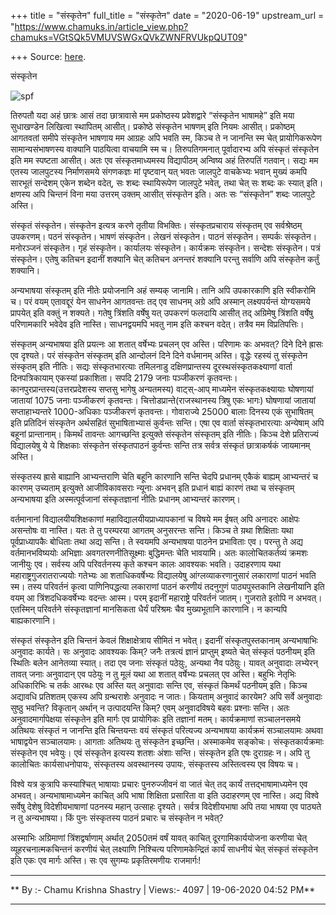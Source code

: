 +++
title = "संस्कृतेन"
full_title = "संस्कृतेन"
date = "2020-06-19"
upstream_url = "https://www.chamuks.in/article_view.php?chamuks=VGtSQk5VMUVSWGxQVkZWNFRVUkpQUT09"

+++
Source: [here](https://www.chamuks.in/article_view.php?chamuks=VGtSQk5VMUVSWGxQVkZWNFRVUkpQUT09).

संस्कृतेन 



![spf](article_img/CHAMU-1592565748jethat_.jpg)

तिरुपतौ यदा अहं छात्रः आसं तदा छात्रावासे मम प्रकोष्ठस्य प्रवेशद्वारे
“संस्कृतेन भाषामहे” इति मया सुधाखण्डेन लिखित्वा स्थापितम् आसीत्।
प्रकोष्ठे संस्कृतेन भाषणम् इति नियमः आसीत्। प्रकोष्ठम् आगतवतां समीपे
संस्कृतेन भाषणाय मम आग्रहः अपि भवति स्म, किञ्च ते न जानन्ति स्म चेत्
प्रायोगिकरूपेण सामान्यसंभाषणस्य वाक्यानि पाठयित्वा वाचयामि स्म च।
तिरुपतिगमनात् पूर्वादारभ्य अपि संस्कृतं संस्कृतेन इति मम स्पष्टता आसीत्।
अतः एव संस्कृतमाध्यमस्य विद्यापीठम् अन्विष्य अहं तिरुपतिं गतवान्। सद्यः
मम एतस्य जालपुटस्य निर्माणसमये संगणकज्ञः मां पृष्टवान् यत् भवतः जालपुटे
वाचकेभ्यः भवान् मुख्यं कमपि सारभूतं सन्देशम् एकेन शब्देन वदेत्, सः शब्दः
स्थायिरूपेण जालपुटे भवेत्, तथा चेत् सः शब्दः कः स्यात् इति। क्षणस्य अपि
चिन्तनं विना मया उत्तरम् उक्तम् आसीत् संस्कृतेन इति। अतः सः “संस्कृतेन”
शब्दः जालपुटे अस्ति।  
  
संस्कृतं संस्कृतेन। संस्कृतेन इत्यत्र करणे तृतीया विभक्तिः।
संस्कृतप्रचाराय संस्कृतम् एव सर्वश्रेष्ठम् उपकरणम्। पठनं संस्कृतेन।
भाषणं संस्कृतेन। लेखनं संस्कृतेन। पाठनं संस्कृतेन। सम्पर्कः संस्कृतेन।
मनोरञ्जनं संस्कृतेन। गृहं संस्कृतेन। कार्यालयः संस्कृतेन। कार्यक्रमः
संस्कृतेन। सन्देशः संस्कृतेन। पत्रं संस्कृतेन। एतेषु कतिचन इदानीं
शक्यानि चेत् कतिचन अनन्तरं शक्यानि परन्तु सर्वाणि अपि संस्कृतेन कर्तुं
शक्यानि।  
  
अन्यभाषया संस्कृतम् इति नीतेः प्रयोजनानि अहं सम्यक् जानामि। तानि अपि
उपकारकाणि इति स्वीकरोमि च। परं वयम् एतावद्दूरं येन साधनेन आगतवन्तः तद्
एव साधनम् अग्रे अपि अस्मान् लक्ष्यपर्यन्तं योग्यसमये प्रापयेत् इति
वक्तुं न शक्यते। गतेषु त्रिंशति वर्षेषु यत् उपकरणं फलदायि आसीत् तद्
अग्रिमेषु त्रिंशति वर्षेषु परिणामकारि भवेदेव इति नास्ति। साधनद्वयमपि
भवतु नाम इति कश्चन वदेत्। तत्रैव मम विप्रतिपत्तिः।  
  
संस्कृतम् अन्यभाषया इति प्रयत्नः आ शतात् वर्षेभ्यः प्रचलन् एव अस्ति।
परिणामः कः अभवत्? दिने दिने ह्रासः एव दृश्यते। परं संस्कृतेन संस्कृतम्
इति आन्दोलनं दिने दिने वर्धमानम् अस्ति। वृद्धेः रहस्यं तु संस्कृतेन
संस्कृतम् इति नीतिः। सद्यः संस्कृतभारत्याः तमिलनाडु दक्षिणप्रान्तस्य
दूरस्थसंस्कृतकक्ष्याणां वार्ता दिनपत्रिकायाम् एकस्यां प्रकाशिता। सपदि
2179 जनाः पञ्जीकरणं कृतवन्तः। कानपुरप्रान्तस्य(उत्तरप्रदेशस्य सप्तसु
भागेषु अन्यतमस्य) वाट्स्-आप् माध्यमेन संस्कृतकक्ष्यायाः घोषणायां जातायां
1075 जनाः पञ्जीकरणं कृतवन्तः। चित्तोडप्रान्ते(राजस्थानस्य त्रिषु एकः
भागः) घोषणायां जातायां सप्ताहाभ्यन्तरे 1000-अधिकाः पञ्जीकरणं कृतवन्तः।
गोवाराज्ये 25000 बालाः दिनस्य एकं सुभाषितम् इति प्रतिदिनं संस्कृतेन
अर्थसहितं सुभाषिताभ्यासं कुर्वन्तः सन्ति। एषा एव वार्ता संस्कृतभारत्याः
अन्येषाम् अपि बहूनां प्रान्तानाम्। किमर्थं तावन्तः आगच्छन्ति इत्युक्ते
संस्कृतेन संस्कृतम् इति नीतिः। किञ्च देशे प्रतिराज्यं विद्यालयेषु ये ये
शिक्षकाः संस्कृतेन संस्कृतपाठनं कुर्वन्तः सन्ति तत्र सर्वत्र संस्कृतं
छात्राकर्षकं जायमानम् अस्ति।  
  
संस्कृतस्य ह्रासे बाह्यानि आभ्यन्तराणि चेति बहूनि कारणानि सन्ति चेदपि
प्रधानम् एकैकं बाह्यम् आभ्यन्तरं च कारणम् उच्यताम् इत्युक्ते
आजीविकावसराः न्यूनाः अभवन् इति प्रधानं बाह्यं कारणं तथा च संस्कृतम्
अन्यभाषया इति अस्मत्पूर्वजानां संस्कृतज्ञानां नीतिः प्रधानम् आभ्यन्तरं
कारणम्।  
  
वर्तमानानां विद्यालयीयशिक्षकाणां महाविद्यालयीयप्राध्यापकानां च विषये मम
ईषत् अपि अनादरः आक्षेपः असन्तोषः वा नास्ति। यतः ते तु परम्परया आगतम्
अनुसरन्तः सन्ति। किञ्च ते य़था शिक्षिताः यथा पूर्वप्राध्यापकैः बोधिताः
तथा अद्य सन्ति। ते स्वयमपि अन्यभाषया पाठनेन प्रभाविताः एव। परन्तु ते
अद्य वर्तमानभविष्ययोः अभिज्ञाः अवगतरणनीतिसूक्ष्माः बुद्धिमन्तः चेति
भावयामि। अतः कालोचितकर्तव्यं क्रमशः जानीयुः एव। सर्वस्य अपि परिवर्तनस्य
कृते कश्चन कालः आवश्यकः भवति। उदाहरणाय यथा महाराष्ट्रगुजरातराज्ययोः
गतेभ्यः आ शताधिकवर्षेभ्यः विद्यालयेषु आंग्लव्याकरणानुसारं लकाराणां पाठनं
भवति स्म। तस्य परिवर्तनं कृत्वा पाणिनिपद्धत्या लकाराणां पाठनं करणीयं
तदनुगुणं पाठ्यपुस्तकानि लेखनीयानि इति वयम् आ त्रिंशदधिकवर्षेभ्यः वदन्तः
आस्म। परम् इदानीं महाराष्ट्रे परिवर्तनं जातम्। गुजराते इतोपि न अभवत्।
एतस्मिन् परिवर्तने संस्कृतज्ञानां मानसिकता धैर्यं परिश्रमः चैव
मुख्यभूतानि कारणानि। न कान्यपि बाह्यकारणानि।  
  
संस्कृतं संस्कृतेन इति चिन्तनं केवलं शिक्षाक्षेत्राय सीमितं न भवेत्।
इदानीं संस्कृतपुस्तकानाम् अन्यभाषाभिः अनुवादः कार्यते। सः अनुवादः
आवश्यकः किम्? जनैः तत्रत्यं ज्ञानं प्राप्तुम् इष्यते चेत् संस्कृतं
पठनीयम् इति स्थितिः बलेन आनेतव्या स्यात्। तदा एव जनाः संस्कृतं पठेय़ुः,
अन्यथा नैव पठेय़ुः। यावत् अनुवादाः लभ्येरन् तावत् जनाः अनुवादान् एव
पठेयुः न तु मूलं यथा आ शतात् वर्षेभ्यः प्रचलत् एव अस्ति। बहुभिः नेतृभिः
अधिकारिभिः च तर्कः आरब्धः एव अस्ति यत् अनुवादाः सन्ति एव, संस्कृतं
किमर्थं पठनीयम् इति। किञ्च अद्यावधि प्रतिशतम् एकस्य अपि ग्रन्थराशेः
अनुवादः न जातः। कियताम् अनुवादं कारयेम? अपि सर्वे अनुवादाः सुष्ठु
भवन्ति? विकृतान् अर्थान् न उत्पादयन्ति किम्? एवम् अनुवादविषये बहवः
प्रश्नाः सन्ति। अतः अनुवादमार्गापेक्षया संस्कृतेन इति मार्गः एव
प्रायोगिकः इति तज्ञानां मतम्। कार्यक्रमाणां सञ्चालनसमये अतिथयः संस्कृतं
न जानन्ति इति चिन्तयन्तः वयं संस्कृतं परित्यज्य अन्यभाषया कार्यक्रमं
सञ्चालयामः अथवा भाषाद्वयेन सञ्चालयामः। आगताः अतिथयः तु संस्कृतेन
इच्छन्ति। अस्माकमेव सङ्कोचः। संस्कृतकार्यक्रमाः संस्कृतेन एव भवेयुः। एवं
संस्कृतेन इत्यस्य शतशः अंशाः सन्ति। संस्कृतेन इति एषः दुराग्रहः न। अपि
तु कालोचितः कार्यसाधनोपायः, संस्कृतस्य अवस्थानस्य उपायः, संस्कृतस्य
अस्तित्वस्य एव विषयः च।  
  
विश्वे यत्र कुत्रापि कस्याश्चित् भाषायाः प्रचारः पुनरुज्जीवनं वा जातं
चेत् तद् कार्यं तत्तद्भाषामाध्यमेन एव अभवत्। अन्यभाषामाध्यमेन काचित् अपि
भाषा शिक्षिता प्रसारिता वा इति उदाहरणम् एव नास्ति। अद्य विश्वे सर्वेषु
देशेषु विदेशीयभाषाणां पठनस्य महान् उत्साहः दृश्यते। सर्वत्र विदेशीयभाषा
अपि तया भाषया एव पाठ्यते न तु अन्यभाषया। किं पुनः संस्कृतस्य पाठनं
प्रचारः च संस्कृतेन न भवेत्?  
  
अस्माभिः अग्रिमाणां त्रिंशद्वर्षाणाम् अर्थात् 2050तमं वर्षं यावत् काचित्
दूरगामिकार्ययोजना करणीया चेत् व्यूहरचनात्मकचिन्तनं करणीयं चेत् लक्ष्याणि
निश्चित्य परिणामकेन्द्रितं कार्यं साधनीयं चेत् संस्कृतं संस्कृतेन इति
एकः एव मार्गः अस्ति। सः एव सुगम्यः प्रकृतिरमणीयः राजमार्गः!  

------------------------------------------------------------------------

** By :- Chamu Krishna Shastry \| Views:- 4097 \| 19-06-2020 04:52
PM**  

------------------------------------------------------------------------

